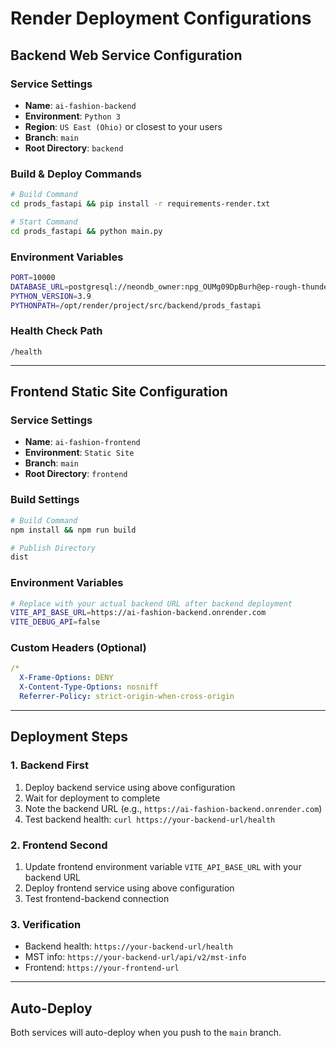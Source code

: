 # Render Deployment Configurations

## Backend Web Service Configuration

### Service Settings
- **Name**: `ai-fashion-backend`
- **Environment**: `Python 3`
- **Region**: `US East (Ohio)` or closest to your users
- **Branch**: `main`
- **Root Directory**: `backend`

### Build & Deploy Commands
```bash
# Build Command
cd prods_fastapi && pip install -r requirements-render.txt

# Start Command  
cd prods_fastapi && python main.py
```

### Environment Variables
```bash
PORT=10000
DATABASE_URL=postgresql://neondb_owner:npg_OUMg09DpBurh@ep-rough-thunder-adqlho94-pooler.c-2.us-east-1.aws.neon.tech/neondb?sslmode=require
PYTHON_VERSION=3.9
PYTHONPATH=/opt/render/project/src/backend/prods_fastapi
```

### Health Check Path
```
/health
```

---

## Frontend Static Site Configuration

### Service Settings
- **Name**: `ai-fashion-frontend`
- **Environment**: `Static Site`
- **Branch**: `main`
- **Root Directory**: `frontend`

### Build Settings
```bash
# Build Command
npm install && npm run build

# Publish Directory
dist
```

### Environment Variables
```bash
# Replace with your actual backend URL after backend deployment
VITE_API_BASE_URL=https://ai-fashion-backend.onrender.com
VITE_DEBUG_API=false
```

### Custom Headers (Optional)
```yaml
/*
  X-Frame-Options: DENY
  X-Content-Type-Options: nosniff
  Referrer-Policy: strict-origin-when-cross-origin
```

---

## Deployment Steps

### 1. Backend First
1. Deploy backend service using above configuration
2. Wait for deployment to complete
3. Note the backend URL (e.g., `https://ai-fashion-backend.onrender.com`)
4. Test backend health: `curl https://your-backend-url/health`

### 2. Frontend Second  
1. Update frontend environment variable `VITE_API_BASE_URL` with your backend URL
2. Deploy frontend service using above configuration
3. Test frontend-backend connection

### 3. Verification
- Backend health: `https://your-backend-url/health`
- MST info: `https://your-backend-url/api/v2/mst-info`
- Frontend: `https://your-frontend-url`

---

## Auto-Deploy
Both services will auto-deploy when you push to the `main` branch.
